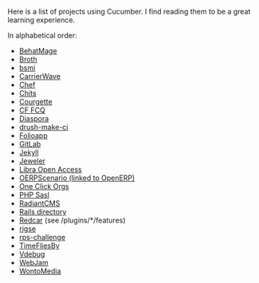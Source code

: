 Here is a list of projects using Cucumber. I find reading them to be a great learning experience.

In alphabetical order:
* [BehatMage](https://github.com/MageTest/BehatMage)
* [Broth](https://github.com/fourbeansoup/broth)
* [bsmi](https://github.com/BTHUNTERCN/bsmi)
* [CarrierWave](https://github.com/carrierwaveuploader/carrierwave)
* [Chef](https://github.com/chef/chef)
* [Chits](https://github.com/mikeymckay/chits)
* [Courgette](https://github.com/21croissants/courgette)
* [CF FCQ](https://github.com/cufcq/cufcq)
* [Diaspora](https://github.com/diaspora/diaspora)
* [drush-make-ci](https://github.com/joshkoenig/drush-make-ci)
* [Folioapp](https://github.com/jpatel531/folioapp)
* [GitLab](https://github.com/gitlabhq/gitlabhq)
* [Jekyll](https://github.com/jekyll/jekyll)
* [Jeweler](https://github.com/technicalpickles/jeweler)
* [Libra Open Access](https://github.com/uvalib/libra-oa)
* [OERPScenario (linked to OpenERP)](https://github.com/camptocamp/oerpscenario)
* [One Click Orgs](https://github.com/oneclickorgs/one-click-orgs)
* [PHP Sasl](https://github.com/fabiang/sasl)
* [RadiantCMS](https://github.com/radiant/radiant)
* [Rails directory](https://github.com/engineyard/rails_dev_directory)
* [Redcar](https://github.com/redcar/redcar) (see /plugins/*/features)
* [rigse](https://github.com/concord-consortium/rigse)
* [rps-challenge](https://github.com/makersacademy/rps-challenge)
* [TimeFliesBy](https://github.com/esambo/TimeFliesBy)
* [Vdebug](https://github.com/joonty/vdebug)
* [WebJam](https://github.com/webjam/webjam)
* [WontoMedia](https://github.com/gleneivey/wontomedia)
